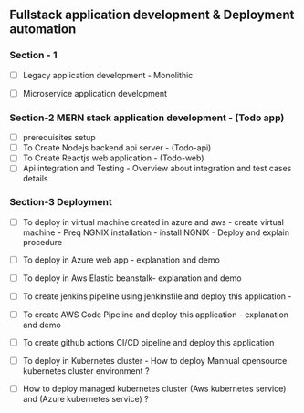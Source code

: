 ## Fullstack application development & Deployment automation

### Section - 1
- [ ] Legacy application development - Monolithic
- [ ] Microservice application development


### Section-2 MERN stack application development - (Todo app)

- [ ] prerequisites setup
- [ ] To Create Nodejs backend api server - (Todo-api)
- [ ] To Create Reactjs web application - (Todo-web)
- [ ] Api integration and Testing - Overview about integration and test cases details

### Section-3 Deployment

- [ ] To deploy in virtual machine created in azure and aws -  create virtual machine - Preq NGNIX installation - install NGNIX - Deploy and explain procedure
- [ ] To deploy in Azure web app - explanation and demo
- [ ] To deploy in Aws Elastic beanstalk- explanation and demo
- [ ] To create jenkins pipeline using jenkinsfile and deploy this application -
- [ ] To create AWS Code Pipeline and deploy this application - explanation and demo
- [ ] To create github actions CI/CD pipeline and deploy this application
- [ ] To deploy in Kubernetes cluster - How to deploy Mannual opensource kubernetes cluster environment ?
- [ ] How to deploy managed kubernetes cluster (Aws kubernetes service) and (Azure kubernetes service) ?
 

 
  

